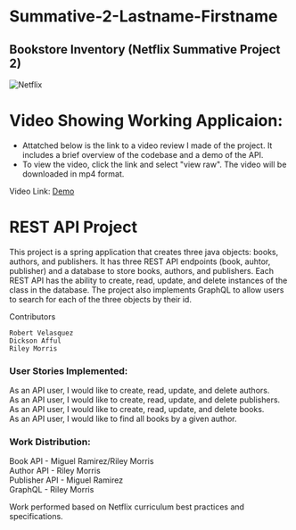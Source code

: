 # Summative-2-Lastname-Firstname
## Bookstore Inventory (Netflix Summative Project 2)

![Netflix](https://img.shields.io/badge/Netflix-E50914?style=for-the-badge&logo=netflix&logoColor=white)

# Video Showing Working Applicaion: 
- Attatched below is the link to a video review I made of the project. It includes a brief overview of the codebase and a demo of the API.
- To view the video, click the link and select "view raw". The video will be downloaded in mp4 format.

Video Link: [Demo](https://github.com/RileyDMorris/Riley_Morris_Java/blob/main/Summative-2-Morris-Riley/Summative-2-Video.mp4)

# REST API Project
This project is a spring application that creates three java objects: books, authors, and publishers. It has three REST API endpoints (book, auhtor, publisher) and a database to store books, authors, and publishers. Each REST API has the ability to create, read, update, and delete instances of the class in the database. The project also implements GraphQL to allow users to search for each of the three objects by their id.

Contributors

    Robert Velasquez
    Dickson Afful
    Riley Morris

### User Stories Implemented:
As an API user, I would like to create, read, update, and delete authors.  
As an API user, I would like to create, read, update, and delete publishers.  
As an API user, I would like to create, read, update, and delete books.  
As an API user, I would like to find all books by a given author.  

### Work Distribution:
Book API - Miguel Ramirez/Riley Morris  
Author API - Riley Morris  
Publisher API - Miguel Ramirez  
GraphQL - Riley Morris  

Work performed based on Netflix curriculum best practices and specifications.
